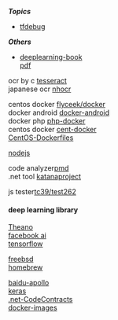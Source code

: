 
***Topics***
* [tfdebug](https://github.com/jaassoon/jaassoon.github.io/blob/master/tensorflow/tf-debug/)  

***Others***
* [deeplearning-book](https://github.com/exacity/deeplearningbook-chinese)  
[pdf](https://github.com/exacity/deeplearningbook-chinese/releases/download/v0.5-beta/dlbook_cn_v0.5-beta.pdf)  

ocr by c [tesseract](https://github.com/tesseract-ocr/tesseract)  
japanese ocr [nhocr](https://github.com/fireae/nhocr) 

centos docker [flyceek/docker](https://github.com/flyceek/docker)  
docker android [docker-android](https://github.com/nekocode/docker-android)  
docker php [php-docker](https://github.com/vkyii/docker)  
centos docker [cent-docker](https://github.com/internavenue/dockerfiles)  
[CentOS-Dockerfiles](https://github.com/CentOS/CentOS-Dockerfiles)

[nodejs](https://github.com/nodejs/node)  

code analyzer[pmd](https://github.com/pmd/pmd)  
.net tool [katanaproject](https://github.com/icyjiang/katanaproject)

js tester[tc39/test262](https://github.com/tc39/test262)  

#### deep learning library
[Theano](https://github.com/Theano/Theano)  
[facebook ai](https://github.com/facebookresearch/ParlAI)  
[tensorflow](https://github.com/tensorflow/tensorflow)  

[freebsd](https://github.com/freebsd/freebsd)  
[homebrew](https://github.com/Homebrew/brew)  

[baidu-apollo](https://github.com/ApolloAuto/apollo)  
[keras](https://github.com/keras-team/keras)  
[.net-CodeContracts](https://github.com/Microsoft/CodeContracts)  
[docker-images](https://github.com/ContinuumIO/docker-images)
